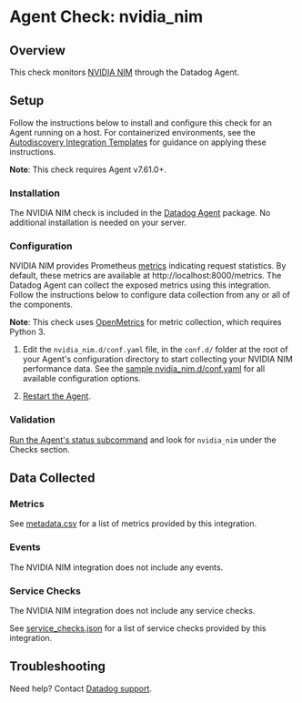 # Agent Check: nvidia_nim

## Overview

This check monitors [NVIDIA NIM][1] through the Datadog Agent. 

## Setup

Follow the instructions below to install and configure this check for an Agent running on a host. For containerized environments, see the [Autodiscovery Integration Templates][3] for guidance on applying these instructions.

**Note**: This check requires Agent v7.61.0+.

### Installation

The NVIDIA NIM check is included in the [Datadog Agent][2] package. No additional installation is needed on your server.

### Configuration

NVIDIA NIM provides Prometheus [metrics][1] indicating request statistics. By default, these metrics are available at http://localhost:8000/metrics. The Datadog Agent can collect the exposed metrics using this integration. Follow the instructions below to configure data collection from any or all of the components.

**Note**: This check uses [OpenMetrics][10] for metric collection, which requires Python 3.

1. Edit the `nvidia_nim.d/conf.yaml` file, in the `conf.d/` folder at the root of your Agent's configuration directory to start collecting your NVIDIA NIM performance data. See the [sample nvidia_nim.d/conf.yaml][4] for all available configuration options.

2. [Restart the Agent][5].

### Validation

[Run the Agent's status subcommand][6] and look for `nvidia_nim` under the Checks section.

## Data Collected

### Metrics

See [metadata.csv][7] for a list of metrics provided by this integration.

### Events

The NVIDIA NIM integration does not include any events.

### Service Checks

The NVIDIA NIM integration does not include any service checks.

See [service_checks.json][8] for a list of service checks provided by this integration.

## Troubleshooting

Need help? Contact [Datadog support][9].


[1]: https://docs.nvidia.com/nim/large-language-models/latest/observability.html
[2]: https://app.datadoghq.com/account/settings/agent/latest
[3]: https://docs.datadoghq.com/agent/kubernetes/integrations/
[4]: https://github.com/DataDog/integrations-core/blob/master/nvidia_nim/datadog_checks/nvidia_nim/data/conf.yaml.example
[5]: https://docs.datadoghq.com/agent/guide/agent-commands/#start-stop-and-restart-the-agent
[6]: https://docs.datadoghq.com/agent/guide/agent-commands/#agent-status-and-information
[7]: https://github.com/DataDog/integrations-core/blob/master/nvidia_nim/metadata.csv
[8]: https://github.com/DataDog/integrations-core/blob/master/nvidia_nim/assets/service_checks.json
[9]: https://docs.datadoghq.com/help/
[10]: https://docs.datadoghq.com/integrations/openmetrics/